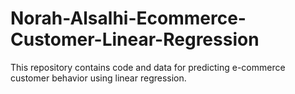 # Norah-Alsalhi-Ecommerce-Customer-Linear-Regression
This repository contains code and data for predicting e-commerce customer behavior using linear regression. 

